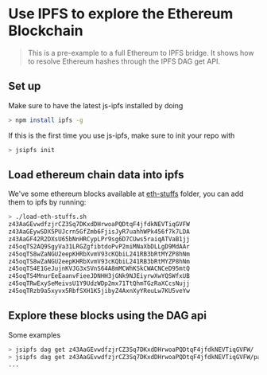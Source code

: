 # Use IPFS to explore the Ethereum Blockchain

> This is a pre-example to a full Ethereum to IPFS bridge. It shows how to resolve Ethereum hashes through the IPFS DAG get API.

## Set up

Make sure to have the latest js-ipfs installed by doing

```sh
> npm install ipfs -g
```

If this is the first time you use js-ipfs, make sure to init your repo with

```sh
> jsipfs init
```

## Load ethereum chain data into ipfs

We've some ethereum blocks available at [eth-stuffs](/eth-stuffs) folder, you can add them to ipfs by running:

```sh
> ./load-eth-stuffs.sh
z43AaGEvwdfzjrCZ3Sq7DKxdDHrwoaPQDtqF4jfdkNEVTiqGVFW
z43AaGEywSDX5PUJcrn5GfZmb6FjisJyR7uahhWPk456f7k7LDA
z43AaGF42R2DXsU65bNnHRCypLPr9sg6D7CUws5raiqATVaB1jj
z45oqTS2AQ9SgyVa31LRGZgfibtdoPvP2miMNaXbDLLgD9MdAAr
z45oqTS8wZaNGU2eepKHRbXvmV93cKQbiL241RB3bRtMYZP8hNm
z45oqTS8wZaNGU2eepKHRbXvmV93cKQbiL241RB3bRtMYZP8hNm
z45oqTS4E1GeJujnKVJG3xSVnS64A8mMCWhKSkCWACNCeD95mtQ
z45oqTS4MnurEeEaanvFieeJDNHH3jGNk9NJEiyrwXwYQSWfxUB
z45oqTRwExySeMeivsU1Y9UdzWDp2mx71TtQhmTGzRaXCcsNujj
z45oqTRzb9a5xyvx5RbfSXH1K5jibyZ4AxnXyYReuLw7KU5veYw
```

## Explore these blocks using the DAG api

Some examples

```sh
> jsipfs dag get z43AaGEvwdfzjrCZ3Sq7DKxdDHrwoaPQDtqF4jfdkNEVTiqGVFW/
> jsipfs dag get z43AaGEvwdfzjrCZ3Sq7DKxdDHrwoaPQDtqF4jfdkNEVTiqGVFW/parentHash
...
```
